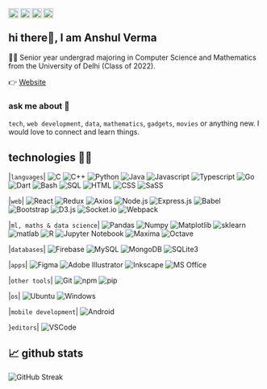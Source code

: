 <a href="https://twitter.com/itsAnshulVerma">
  <img align="left" alt="Anshul's Twitter" width="20px" src="https://raw.githubusercontent.com/peterthehan/peterthehan/master/assets/twitter.svg" />
</a>
<a href="https://www.linkedin.com/in/itsanshulverma/">
  <img align="left" alt="Anshul's LinkedIn" width="20px" src="https://raw.githubusercontent.com/peterthehan/peterthehan/master/assets/linkedin.svg" />
</a>
<a href="https://www.instagram.com/itsanshulverma">
  <img align="left" alt="Anshul's Instagram" width="20px" src="https://camo.githubusercontent.com/c9dacf0f25a1489fdbc6c0d2b41cda58b77fa210a13a886d6f99e027adfbd358/68747470733a2f2f6564656e742e6769746875622e696f2f537570657254696e7949636f6e732f696d616765732f7376672f696e7374616772616d2e737667" />
</a>
<a href="https://open.spotify.com/user/w2ogvljsm44urueizvztx4uoh?si=31f4c181d059476c">
  <img align="left" alt="Anshul's Spotify" width="20px" src="https://raw.githubusercontent.com/peterthehan/peterthehan/master/assets/spotify.svg" />
</a>
<br />

## hi there👋, I am Anshul Verma

👨‍🎓 Senior year undergrad majoring in Computer Science and Mathematics from the University of Delhi (Class of 2022).

👉 [Website](https://itsanshulverma.github.io) 

### ask me about 📢 

`tech`, `web development`, `data`, `mathematics`, `gadgets`, `movies` or anything new. I would love to connect and learn things.

## technologies 👨‍💻
|`languages`|
![C](https://img.shields.io/badge/--critical?style=flat-squar&logo=c&logoColor=white)
![C++](https://img.shields.io/badge/-C++-blue?style=flat-square&logo=cplusplus&logoColor=white)
![Python](https://img.shields.io/badge/-Python-yellowgreen?style=flat-square&logo=python&logoColor=white)
![Java](https://img.shields.io/badge/-Java-informational?style=flat-square&logo=java&logoColor=white)
![Javascript](https://img.shields.io/badge/-Javascript-yellow?style=flat-square&logo=javascript&logoColor=white)
![Typescript](https://img.shields.io/badge/-Typescript-blue?style=flat-square&logo=typescript&logoColor=white)
![Go](https://img.shields.io/badge/-Go-9cf?style=flat-square&logo=go&logoColor=black)
![Dart](https://img.shields.io/badge/-Dart-green?style=flat-square&logo=dart&logoColor=white)
![Bash](https://img.shields.io/badge/-Bash-lightgrey?style=flat-square&logo=bash&logoColor=white)
![SQL](https://img.shields.io/badge/-SQL-lightgrey?style=flat-square&logo=sql&logoColor=white)
![HTML](https://img.shields.io/badge/-HTML-orange?style=flat-square&logo=html5&logoColor=white)
![CSS](https://img.shields.io/badge/-CSS-9cf?style=flat-square&logo=css3&logoColor=blue)
![SaSS](https://img.shields.io/badge/-SaSS-ff69b4?style=flat-square&logo=sass&logoColor=white)

<!-- ![C](https://img.shields.io/badge/--critical?style=for-the-badge&logo=c&logoColor=white)
![C++](https://img.shields.io/badge/-C++-blue?style=for-the-badge&logo=cplusplus&logoColor=white)
![Python](https://img.shields.io/badge/-Python-yellowgreen?style=for-the-badge&logo=python&logoColor=white)
![Java](https://img.shields.io/badge/-Java-informational?style=for-the-badge&logo=java&logoColor=white)
![Javascript](https://img.shields.io/badge/-Javascript-yellow?style=for-the-badge&logo=javascript&logoColor=white)
![Typescript](https://img.shields.io/badge/-Typescript-blue?style=for-the-badge&logo=typescript&logoColor=white)
![Go](https://img.shields.io/badge/-Go-9cf?style=for-the-badge&logo=go&logoColor=white)
![Dart](https://img.shields.io/badge/-Dart-green?style=for-the-badge&logo=dart&logoColor=white)
![Bash](https://img.shields.io/badge/-Bash-lightgrey?style=for-the-badge&logo=bash&logoColor=white)
![SQL](https://img.shields.io/badge/-SQL-lightgrey?style=for-the-badge&logo=sql&logoColor=white)
![HTML](https://img.shields.io/badge/-HTML-orange?style=for-the-badge&logo=html5&logoColor=white)
![CSS](https://img.shields.io/badge/-CSS-9cf?style=for-the-badge&logo=css3&logoColor=blue)
![SaSS](https://img.shields.io/badge/-SaSS-ff69b4?style=for-the-badge&logo=sass&logoColor=white) -->

|`web`|
![React](https://img.shields.io/badge/-React-informational?style=flat-square&logo=react&logoColor=white)
![Redux](https://img.shields.io/badge/-Redux-blueviolet?style=flat-square&logo=redux&logoColor=white)
![Axios](https://img.shields.io/badge/-Axios-blueviolet?style=flat-square&logo=axios&logoColor=white)
![Node.js](https://img.shields.io/badge/-Node.js-green?style=flat-square&logo=nodedotjs&logoColor=white)
![Express.js](https://img.shields.io/badge/-Express.js-black?style=flat-square&logo=express&logoColor=white)
![Babel](https://img.shields.io/badge/-Babel-lightyellow?style=flat-square&logo=babel&logoColor=yellow)
![Bootstrap](https://img.shields.io/badge/-Bootstrap-blueviolet?style=flat-square&logo=bootstrap&logoColor=white)
![D3.js](https://img.shields.io/badge/-D3.js-orange?style=flat-square&logo=d3dotjs&logoColor=white)
![Socket.io](https://img.shields.io/badge/-Socket.io-black?style=flat-square&logo=socketdotio&logoColor=white)
![Webpack](https://img.shields.io/badge/-Webpack-blue?style=flat-square&logo=webpack&logoColor=white)

<!-- ![React](https://img.shields.io/badge/-React-informational?style=for-the-badge&logo=react&logoColor=white)
![Redux](https://img.shields.io/badge/-Redux-blueviolet?style=for-the-badge&logo=redux&logoColor=white)
![Axios](https://img.shields.io/badge/-Axios-blueviolet?style=for-the-badge&logo=axios&logoColor=white)
![Node.js](https://img.shields.io/badge/-Node.js-green?style=for-the-badge&logo=nodedotjs&logoColor=white)
![Express.js](https://img.shields.io/badge/-Express.js-black?style=for-the-badge&logo=express&logoColor=white)
![Babel](https://img.shields.io/badge/-Babel-lightyellow?style=for-the-badge&logo=babel&logoColor=yellow)
![Bootstrap](https://img.shields.io/badge/-Bootstrap-blueviolet?style=for-the-badge&logo=bootstrap&logoColor=white)
![D3.js](https://img.shields.io/badge/-D3.js-orange?style=for-the-badge&logo=d3dotjs&logoColor=white)
![Socket.io](https://img.shields.io/badge/-Socket.io-black?style=for-the-badge&logo=socketdotio&logoColor=white)
![Webpack](https://img.shields.io/badge/-Webpack-blue?style=for-the-badge&logo=webpack&logoColor=white) -->

|`ml, maths & data science`|
![Pandas](https://img.shields.io/badge/-Pandas-black?style=flat-square&logo=pandas&logoColor=white)
![Numpy](https://img.shields.io/badge/-Numpy-9cf?style=flat-square&logo=numpy&logoColor=white)
![Matplotlib](https://img.shields.io/badge/-Matplotlib-blue?style=flat-square&logo=matplotlib&logoColor=white)
![sklearn](https://img.shields.io/badge/-sklearn-orange?style=flat-square&logo=sklearn&logoColor=white)
![matlab](https://img.shields.io/badge/-Matlab-maroon?style=flat-square&logo=matlab&logoColor=white)
![R](https://img.shields.io/badge/-R-grey?style=flat-square&logo=r&logoColor=9cf)
![Jupyter Notebook](https://img.shields.io/badge/-JupyterNotebook-grey?style=flat-square&logo=jupyter&logoColor=orange)
![Maxima](https://img.shields.io/badge/-Maxima-red?style=flat-square&logo=maxima&logoColor=white)
![Octave](https://img.shields.io/badge/-Octave-blue?style=flat-square&logo=octave&logoColor=orange)

<!-- 
![Pandas](https://img.shields.io/badge/-Pandas-black?style=for-the-badge&logo=pandas&logoColor=white)
![Numpy](https://img.shields.io/badge/-Numpy-9cf?style=for-the-badge&logo=numpy&logoColor=white)
![Matplotlib](https://img.shields.io/badge/-Matplotlib-blue?style=for-the-badge&logo=matplotlib&logoColor=white)
![sklearn](https://img.shields.io/badge/-sklearn-orange?style=for-the-badge&logo=sklearn&logoColor=white)
![matlab](https://img.shields.io/badge/-Matlab-maroon?style=for-the-badge&logo=matlab&logoColor=white)
![R](https://img.shields.io/badge/-R-grey?style=for-the-badge&logo=r&logoColor=9cf)
![Jupyter Notebook](https://img.shields.io/badge/-Jupyter%20Notebook-grey?style=for-the-badge&logo=jupyter&logoColor=orange)
![Maxima](https://img.shields.io/badge/-Maxima-red?style=for-the-badge&logo=maxima&logoColor=white)
![Octave](https://img.shields.io/badge/-Octave-blue?style=for-the-badge&logo=octave&logoColor=orange) -->

|`databases`|
![Firebase](https://img.shields.io/badge/-Firebase-orange?style=flat-square&logo=firebase&logoColor=white)
![MySQL](https://img.shields.io/badge/-MySQL-grey?style=flat-square&logo=mysql&logoColor=white)
![MongoDB](https://img.shields.io/badge/-Mongo%20DB-green?style=flat-square&logo=mongodb&logoColor=white)
![SQLite3](https://img.shields.io/badge/-SQLite-9cf?style=flat-square&logo=sqlite&logoColor=blue)

|`apps`|
![Figma](https://img.shields.io/badge/-Figma-blueviolet?style=flat-square&logo=figma&logoColor=white)
![Adobe Illustrator](https://img.shields.io/badge/-Adobe%20Illustrator-maroon?style=flat-square&logo=adobeillustrator&logoColor=orange)
![Inkscape](https://img.shields.io/badge/-Inkscape-grey?style=flat-square&logo=inkscape&logoColor=white)
![MS Office](https://img.shields.io/badge/-Microsoft%20Office-maroon?style=flat-square&logo=microsoftoffice&logoColor=red)

|`other tools`|
![Git](https://img.shields.io/badge/-Git-orange?style=flat-square&logo=git&logoColor=white)
![npm](https://img.shields.io/badge/-npm-maroon?style=flat-square&logo=npm&logoColor=orange)
![pip](https://img.shields.io/badge/-pip-blue?style=flat-square&logo=pypi&logoColor=white)

|`os`|
![Ubuntu](https://img.shields.io/badge/-Ubuntu-maroon?style=flat-square&logo=ubuntu&logoColor=white)
![Windows](https://img.shields.io/badge/-Windows-blue?style=flat-square&logo=windows&logoColor=white)

|`mobile development`|
![Android](https://img.shields.io/badge/-Android-green?style=flat-square&logo=android&logoColor=white)

}`editors`|
![VSCode](https://img.shields.io/badge/-VS%20Code-blue?style=flat-square&logo=visualstudiocode&logoColor=white)

<!-- ## technologies 👨‍💻 

### languages
<img align="left" height="40px" src="https://raw.githubusercontent.com/devicons/devicon/2ae2a900d2f041da66e950e4d48052658d850630/icons/cplusplus/cplusplus-original.svg" /> 
<img align="left" height="40px" src="https://raw.githubusercontent.com/devicons/devicon/2ae2a900d2f041da66e950e4d48052658d850630/icons/c/c-original.svg" />
<img align="left" height="40px" src="https://raw.githubusercontent.com/devicons/devicon/2ae2a900d2f041da66e950e4d48052658d850630/icons/python/python-original-wordmark.svg" />
<img align="left" height="40px" src="https://raw.githubusercontent.com/devicons/devicon/2ae2a900d2f041da66e950e4d48052658d850630/icons/java/java-original-wordmark.svg" />
<img align="left" height="40px" src="https://raw.githubusercontent.com/devicons/devicon/2ae2a900d2f041da66e950e4d48052658d850630/icons/javascript/javascript-original.svg" />
<img align="left" height="40px" src="https://raw.githubusercontent.com/devicons/devicon/2ae2a900d2f041da66e950e4d48052658d850630/icons/typescript/typescript-original.svg" />
<img align="left" height="40px" src="https://raw.githubusercontent.com/devicons/devicon/2ae2a900d2f041da66e950e4d48052658d850630/icons/go/go-original.svg" />
<img align="left" height="40px" src="https://raw.githubusercontent.com/devicons/devicon/2ae2a900d2f041da66e950e4d48052658d850630/icons/dart/dart-original.svg" />
<img align="left" height="40px" src="https://raw.githubusercontent.com/devicons/devicon/2ae2a900d2f041da66e950e4d48052658d850630/icons/bash/bash-original.svg" />
<img align="left" height="40px" src="https://img.shields.io/badge/-SQL-blue" />
<img align="left" height="40px" src="https://raw.githubusercontent.com/devicons/devicon/2ae2a900d2f041da66e950e4d48052658d850630/icons/html5/html5-original.svg" />
<img align="left" height="40px" src="https://raw.githubusercontent.com/devicons/devicon/2ae2a900d2f041da66e950e4d48052658d850630/icons/css3/css3-original.svg" />
<img align="left" height="40px" src="https://raw.githubusercontent.com/devicons/devicon/2ae2a900d2f041da66e950e4d48052658d850630/icons/sass/sass-original.svg" />
<br /> <br /> 

### web
<img align="left" height="40px" src="https://raw.githubusercontent.com/devicons/devicon/2ae2a900d2f041da66e950e4d48052658d850630/icons/react/react-original-wordmark.svg" />
<img align="left" height="40px" src="https://raw.githubusercontent.com/devicons/devicon/2ae2a900d2f041da66e950e4d48052658d850630/icons/redux/redux-original.svg" />
<img align="left" height="40px" src="https://raw.githubusercontent.com/devicons/devicon/2ae2a900d2f041da66e950e4d48052658d850630/icons/nodejs/nodejs-original.svg" />
<img align="left" height="50px" src="https://raw.githubusercontent.com/devicons/devicon/2ae2a900d2f041da66e950e4d48052658d850630/icons/express/express-original.svg" />
<img align="left" height="60px" src="https://raw.githubusercontent.com/devicons/devicon/2ae2a900d2f041da66e950e4d48052658d850630/icons/babel/babel-original.svg" />
<img align="left" height="40px" src="https://raw.githubusercontent.com/devicons/devicon/2ae2a900d2f041da66e950e4d48052658d850630/icons/bootstrap/bootstrap-plain-wordmark.svg" />
<img align="left" height="40px" src="https://raw.githubusercontent.com/devicons/devicon/2ae2a900d2f041da66e950e4d48052658d850630/icons/d3js/d3js-original.svg" />
<img align="left" height="40px" src="https://raw.githubusercontent.com/devicons/devicon/2ae2a900d2f041da66e950e4d48052658d850630/icons/socketio/socketio-original.svg" />
<img align="left" height="40px" src="https://raw.githubusercontent.com/devicons/devicon/2ae2a900d2f041da66e950e4d48052658d850630/icons/webpack/webpack-original.svg" />
<img align="left" height="40px" src="https://img.shields.io/badge/-Axios-red" />
<br /> <br /> 

### ml, maths & data science
<img align="left" height="40px" src="https://raw.githubusercontent.com/devicons/devicon/2ae2a900d2f041da66e950e4d48052658d850630/icons/pandas/pandas-original-wordmark.svg" />
<img align="left" height="40px" src="https://raw.githubusercontent.com/devicons/devicon/2ae2a900d2f041da66e950e4d48052658d850630/icons/numpy/numpy-original.svg" />
<img align="left" height="40px" src="https://matplotlib.org/_static/images/documentation.png" />
<img align="left" height="40px" src="https://upload.wikimedia.org/wikipedia/commons/0/05/Scikit_learn_logo_small.svg?download" />
<img align="left" height="40px" src="https://raw.githubusercontent.com/devicons/devicon/2ae2a900d2f041da66e950e4d48052658d850630/icons/matlab/matlab-original.svg" />
<img align="left" height="40px" src="https://raw.githubusercontent.com/devicons/devicon/2ae2a900d2f041da66e950e4d48052658d850630/icons/r/r-original.svg" />
<img align="left" height="40px" src="https://raw.githubusercontent.com/devicons/devicon/2ae2a900d2f041da66e950e4d48052658d850630/icons/jupyter/jupyter-original-wordmark.svg" />
<img align="left" height="40px" src="https://upload.wikimedia.org/wikipedia/commons/thumb/4/4a/Maxima-new.svg/800px-Maxima-new.svg.png" />
<img align="left" height="40px" src="https://www.gnu.org/software/octave/img/octave-logo.svg" />
<br /> <br />

### databases

<img align="left" height="40px" src="https://raw.githubusercontent.com/devicons/devicon/2ae2a900d2f041da66e950e4d48052658d850630/icons/firebase/firebase-plain-wordmark.svg" />
<img align="left" height="40px" src="https://raw.githubusercontent.com/devicons/devicon/2ae2a900d2f041da66e950e4d48052658d850630/icons/mysql/mysql-original.svg" />
<img align="left" height="40px" src="https://raw.githubusercontent.com/devicons/devicon/2ae2a900d2f041da66e950e4d48052658d850630/icons/mongodb/mongodb-original-wordmark.svg" />
<img align="left" height="40px" src="https://upload.wikimedia.org/wikipedia/commons/thumb/3/38/SQLite370.svg/1920px-SQLite370.svg.png" />
<br /> <br />

### apps
<img align="left" height="40px" src="https://upload.wikimedia.org/wikipedia/commons/thumb/5/5f/Microsoft_Office_logo_%282019%E2%80%93present%29.svg/96px-Microsoft_Office_logo_%282019%E2%80%93present%29.svg.png" />
<img align="left" height="40px" src="https://raw.githubusercontent.com/devicons/devicon/2ae2a900d2f041da66e950e4d48052658d850630/icons/inkscape/inkscape-original.svg" />
<img align="left" height="40px" src="https://raw.githubusercontent.com/devicons/devicon/2ae2a900d2f041da66e950e4d48052658d850630/icons/figma/figma-original.svg" />
<img align="left" height="40px" src="https://adobe.io/shared/icons/ai_appicon_64.svg" />
<br /> <br />

### other tools
<img align="left" height="40px" src="https://raw.githubusercontent.com/devicons/devicon/2ae2a900d2f041da66e950e4d48052658d850630/icons/git/git-original.svg" />
<img align="left" height="50px" src="https://raw.githubusercontent.com/devicons/devicon/2ae2a900d2f041da66e950e4d48052658d850630/icons/npm/npm-original-wordmark.svg" />
<img align="left" height="40px" src="https://pypi.org/static/images/logo-small.95de8436.svg" />

<br /> <br />

### os
<img align="left" height="50px" src="https://raw.githubusercontent.com/devicons/devicon/2ae2a900d2f041da66e950e4d48052658d850630/icons/linux/linux-original.svg" />
<img align="left" height="40px" src="https://raw.githubusercontent.com/devicons/devicon/2ae2a900d2f041da66e950e4d48052658d850630/icons/windows8/windows8-original.svg" />
<br /> <br /> 

### mobile development
<img align="left" height="40px" src="https://raw.githubusercontent.com/devicons/devicon/2ae2a900d2f041da66e950e4d48052658d850630/icons/android/android-original.svg" />
<br /> <br /> 

### editors
<img align="left" height="40px" src="https://raw.githubusercontent.com/devicons/devicon/2ae2a900d2f041da66e950e4d48052658d850630/icons/vscode/vscode-original.svg" />

<br /> <br /> -->

## 📈 github stats

![GitHub Streak](https://github-readme-streak-stats.herokuapp.com/?user=itsanshulverma)

<!-- ![Github Stats](https://github-readme-stats.vercel.app/api?username=itsanshulverma&count_private=true&show_icons=true&include_all_commits=true) -->
